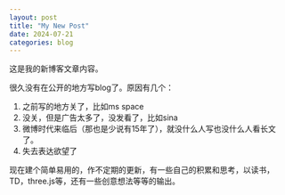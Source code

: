 ```yaml
---
layout: post
title: "My New Post"
date: 2024-07-21
categories: blog
---
```


这是我的新博客文章内容。

很久没有在公开的地方写blog了。原因有几个：  
1. 之前写的地方关了，比如ms space  
2. 没关，但是广告太多了，没发看了，比如sina  
3. 微博时代来临后（那也是少说有15年了），就没什么人写也没什么人看长文了。  
4. 失去表达欲望了  

现在建个简单易用的，作不定期的更新，有一些自己的积累和思考，以读书，TD，three.js等，还有一些创意想法等等的输出。
